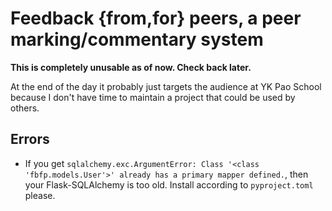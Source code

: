 # Feedback {from,for} peers, a peer marking/commentary system

**This is completely unusable as of now. Check back later.**

At the end of the day it probably just targets the audience at YK Pao School
because I don't have time to maintain a project that could be used by others.

## Errors

* If you get `sqlalchemy.exc.ArgumentError: Class '<class 'fbfp.models.User'>' already has a primary mapper defined.`, then your Flask-SQLAlchemy is too old. Install according to `pyproject.toml` please.
